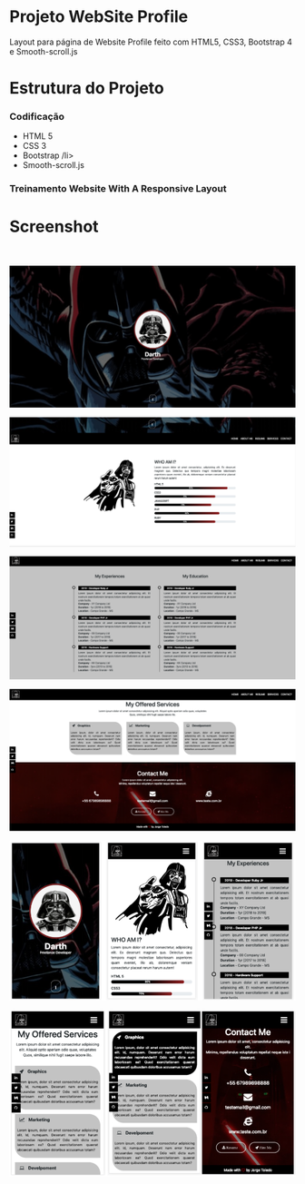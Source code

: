 # Projeto WebSite Profile
Layout para página de Website Profile feito com HTML5, CSS3, Bootstrap 4 e Smooth-scroll.js

# Estrutura do Projeto

<h3>Codificação</h3>
<ul>
  <li>HTML 5</li>
  <li>CSS 3</li>
  <li>Bootstrap /li>
  <li>Smooth-scroll.js</li>  
</ul>

<h3>Treinamento Website With A Responsive Layout</h3>

# Screenshot 

<br><br>
![ScreenShot](https://github.com/jorgemtoledo/telasHtml/blob/master/website_resume/img_darth1.png)

![ScreenShot](https://github.com/jorgemtoledo/telasHtml/blob/master/website_resume/img_darth2.png)

![ScreenShot](https://github.com/jorgemtoledo/telasHtml/blob/master/website_resume/img_darth3.png)

![ScreenShot](https://github.com/jorgemtoledo/telasHtml/blob/master/website_resume/img_darth4.png)

![ScreenShot](https://github.com/jorgemtoledo/telasHtml/blob/master/website_resume/img_darth5.png)

![ScreenShot](https://github.com/jorgemtoledo/telasHtml/blob/master/website_resume/img_darth6.png)